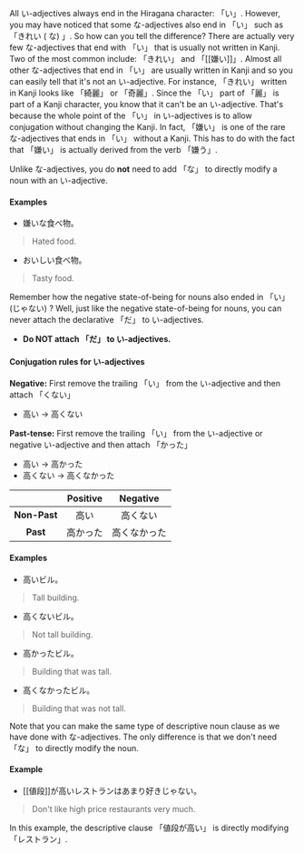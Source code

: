
All い-adjectives always end in the Hiragana character: 「い」. However, you may have noticed that some な-adjectives also end in 「い」 such as 「きれい ( な) 」. So how can you tell the difference? There are actually very few な-adjectives that end with 「い」 that is usually not written in Kanji. Two of the most common include: 「きれい」 and 「[[嫌い]]」. Almost all other な-adjectives that end in 「い」 are usually written in Kanji and so you can easily tell that it's not an い-adjective. For instance, 「きれい」 written in Kanji looks like 「綺麗」 or 「奇麗」. Since the 「い」 part of 「麗」 is part of a Kanji character, you know that it can't be an い-adjective. That's because the whole point of the 「い」 in い-adjectives is to allow conjugation without changing the Kanji. In fact, 「嫌い」 is one of the rare な-adjectives that ends in 「い」 without a Kanji. This has to do with the fact that 「嫌い」 is actually derived from the verb 「嫌う」.

Unlike な-adjectives, you do **not** need to add 「な」 to directly modify a noun with an い-adjective.

#### Examples
-   嫌いな食べ物。
>Hated food.

-  おいしい食べ物。
>Tasty food.

Remember how the negative state-of-being for nouns also ended in 「い」 (じゃない) ? Well, just like the negative state-of-being for nouns, you can never attach the declarative 「だ」 to い-adjectives.

- **Do NOT attach 「だ」 to い-adjectives.**

#### Conjugation rules for い-adjectives
**Negative:** First remove the trailing 「い」 from the い-adjective and then attach 「くない」
- 高い → 高くない

**Past-tense:** First remove the trailing 「い」 from the い-adjective or negative い-adjective and then attach 「かった」
- 高い → 高かった
- 高くない → 高くなかった

|          | **Positive** |   **Negative**   |
|:--------:|:--------:|:------------:|
| **Non-Past** |   高い   |   高くない   |
|   **Past**   | 高かった | 高くなかった |

#### Examples
- 高いビル。
>Tall building.

- 高くないビル。
>Not tall building.

- 高かったビル。
>Building that was tall.

- 高くなかったビル。
>Building that was not tall.

Note that you can make the same type of descriptive noun clause as we have done with な-adjectives. The only difference is that we don't need 「な」 to directly modify the noun.

#### Example
- [[値段]]が高いレストランはあまり好きじゃない。
>Don't like high price restaurants very much.

In this example, the descriptive clause 「値段が高い」 is directly modifying 「レストラン」.